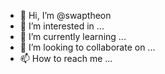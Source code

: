 - 👋 Hi, I’m @swaptheon
- 👀 I’m interested in ...
- 🌱 I’m currently learning ...
- 💞️ I’m looking to collaborate on ...
- 📫 How to reach me ...

<!---
swaptheon/swaptheon is a ✨ special ✨ repository because its `README.md` (this file) appears on your GitHub profile.
You can click the Preview link to take a look at your changes.
--->

